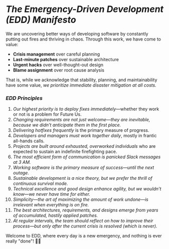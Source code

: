 # *The Emergency-Driven Development (EDD) Manifesto*  

We are uncovering better ways of developing software by constantly putting out fires and thriving in chaos. Through this work, we have come to value:  

- **Crisis management** over careful planning  
- **Last-minute patches** over sustainable architecture  
- **Urgent hacks** over well-thought-out design  
- **Blame assignment** over root cause analysis  

That is, while we acknowledge that stability, planning, and maintainability have some value, *we prioritize immediate disaster mitigation at all costs.*  

### *EDD Principles*  

1. *Our highest priority is to deploy fixes immediately*—whether they work or not is a problem for Future Us.  
2. *Changing requirements are not just welcome—they are inevitable, because we didn’t anticipate them in the first place.*  
3. *Delivering hotfixes frequently* is the primary measure of progress.  
4. *Developers and managers must work together daily*, mostly in frantic all-hands calls.  
5. *Projects are built around exhausted, overworked individuals* who are expected to sustain an indefinite firefighting pace.  
6. *The most efficient form of communication is panicked Slack messages at 3 AM.*  
7. *Working software is the primary measure of success—until the next outage.*  
8. *Sustainable development is a nice theory, but we prefer the thrill of continuous survival mode.*  
9. *Technical excellence and good design enhance agility, but we wouldn’t know—we never have time for either.*  
10. *Simplicity—the art of maximizing the amount of work undone—is irrelevant when everything is on fire.*  
11. *The best architectures, requirements, and designs emerge from years of accumulated, hastily applied patches.*  
12. *At regular intervals, the team should reflect on how to improve their process—but only after the current crisis is resolved (which is never).*  

Welcome to EDD, where every day is a new emergency, and nothing is ever really "done"! 🚨🔥
